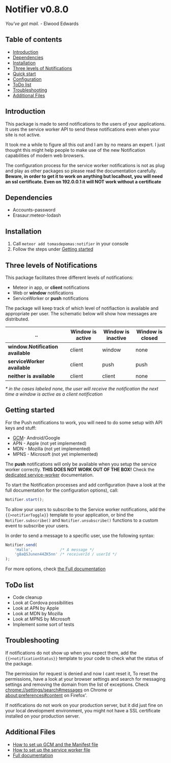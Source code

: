 
Notifier v0.8.0
===============
*You've got mail.* - Elwood Edwards


Table of contents
------------
* [Introduction](#Introduction)
* [Dependencies](#Dependencies) 
* [Installation](#Installation) 
* [Three levels of Notifications](#Three-levels-of-Notifications)
* [Quick start](#Quick-start)
* [Configuration](#Configuration)
* [ToDo list](#ToDo-list)
* [Troubleshooting](#Troubleshooting)
* [Additional Files](#Additional-Files)



Introduction
------------
This package is made to send notifications to the users of your applications. It uses the service worker API to send 
these notifications even when your site is not active. 

It took me a while to figure all this out and I am by no means an expert. I just thought this might help people to make use of the new Notification capabilities of modern web browsers. 

The configuration process for the service worker notifications is not as plug and play as other packages so please read 
the documentation carefully. **Beware, in order to get it to work on anything but localhost, you will need an ssl
certificate. Even on 192.0.0.1 it will NOT work without a certificate**

Dependencies
------------
* Accounts-password
* Erasaur:meteor-lodash


Installation
------------
1. Call `meteor add tomasdepomas:notifier` in your console
2. Follow the steps under [Getting started](#Getting-started)


Three levels of Notifications
------------
This package facilitates three different levels of notifications:
- Meteor in app, or **client** notifications
- Web or **window** notifications
- ServiceWorker or **push** notifications

The package will keep track of which level of notifiaction is available and appropriate per user. The schematic below 
will show how messages are distributed.

..| Window is active | Window is inactive | Window is closed
------|------|------|------|
**window.Notification available** | client | window | none
**serviceWorker available** | client | push   | push
**neither is available** | client | client | none

_\* in the cases labeled none, the user will receive the notification the next time a window is active as a client 
notification_


Getting started
------------
For the Push notifications to work, you will need to do some setup with API keys and stuff:

* [GCM](docs/GCM-Configuration.md)- Android/Google 
* APN - Apple (not yet implemented)
* MDN - Mozilla (not yet implemented)
* MPNS - Microsoft (not yet implemented)

The **push** notifications will only be available when you setup the service worker correctly. **THIS DOES NOT WORK OUT 
OF THE BOX!** Check the [dedicated service-worker](docs/ServiceWorker-Documentation.md) documentation.

To start the Notification processes and add configuration (have a look at the full documentation for the configuration 
options), call:
```javascript
Notifier.start();
```

To allow your users to subscribe to the Service worker notifications, add the `{{>notifierToggle}}` template to your
application, or bind the `Notifier.subscribe()` and `Notifier.unsubscribe()` functions to a custom event to subscribe
your users.


In order to send a message to a specific user, use the following syntax:
```javascript
Notifier.send(
	'Hallo',            /* A message */
	'g8aQSJunen44ZK5nn' /* receiverId / userId */
);
```

For more options, check [the Full documentation](docs/Full-Documentation.md)

ToDo list
------------
* Code cleanup
* Look at Cordova possibilities
* Look at APN by Apple
* Look at MDN by Mozilla
* Look at MPNS by Microsoft
* Implement some sort of tests


Troubleshooting
------------
If notifications do not show up when you expect them, add the `{{>notificationStatus}}` template to your code to 
check what the status of the package.

The permission for request is denied and now I cant reset it, To reset the permissions, have a look at your browser 
settings and search for messaging settings and removing the domain from the list of exceptions. Check 
[chrome://settings/search#messages](chrome://settings/search#messages) on Chrome 
or [about:preferences#content](about:preferences#content) on Firefox'.

If notifications do not work on your production server, but it did just fine on your local development environment, you
might not have a SSL certificate installed on your production server.


Additional Files
-------------
* [How to set up GCM and the Manifest file](docs/GCM-Configuration.md)
* [How to set up the service worker file](docs/ServiceWorker-Documentation.md)
* [Full documentation](docs/Full-Documentation.md)
